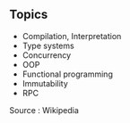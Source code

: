 ## Topics

- Compilation, Interpretation
- Type systems
- Concurrency
- OOP
- Functional programming
- Immutability
- RPC


Source : Wikipedia  
